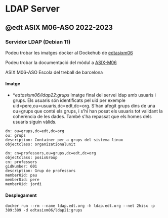 # LDAP Server
## @edt ASIX M06-ASO 2022-2023
### Servidor LDAP (Debian 11)

Podeu trobar les imatges docker al Dockehub de [edtasixm06](https://hub.docker.com/u/edtasixm06/)

Podeu trobar la documentació del mòdul a [ASIX-M06](https://sites.google.com/site/asixm06edt/)

ASIX M06-ASO Escola del treball de barcelona

#### Imatge

 * **edtasixm06/ldap22:grups* Imatge final del servei ldap amb usuaris i grups.
   Els usuaris són identificats pel uid per exemple uid=pere,ou=usuaris,dc=edt,dc=org.
   S'han afegit grups dins de una ou=grups que conté els grups, i s'hi han posat els usuaris
   tot validant la coherència de les dades. També s'ha repassat que els homes dels
   usuaris siguin vàlids.

```
dn: ou=grups,dc=edt,dc=org
ou: grups
description: Container per a grups del sistema linux
objectclass: organizationalunit
```

```
dn: cn=professors,ou=grups,dc=edt,dc=org
objectclass: posixGroup
cn: professors
gidNumber: 601
description: Grup de professors
memberUid: pau
memberUid: pere
memberUid: jordi
```

#### Desplegament
```
docker run --rm --name ldap.edt.org -h ldap.edt.org --net 2hisx -p 389:389 -d edtasixm06/ldap21:grups
```


